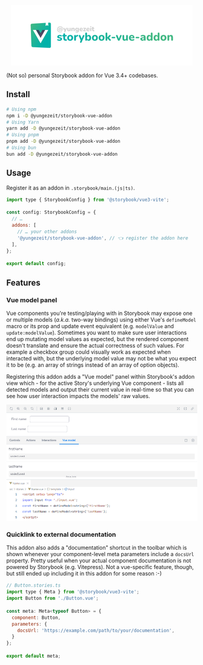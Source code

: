 <p align="center">
  <picture>
    <source media="(prefers-color-scheme: dark)" srcset="https://raw.githubusercontent.com/yungezeit/storybook-vue-addon/refs/heads/main/images/dark/header.png">
    <img src="https://raw.githubusercontent.com/yungezeit/storybook-vue-addon/refs/heads/main/images/light/header.png" alt="@yungezeit/storybook-vue-addon" />
  </picture>
</p>

(Not so) personal Storybook addon for Vue 3.4+ codebases.

## Install

```sh
# Using npm
npm i -D @yungezeit/storybook-vue-addon
# Using Yarn
yarn add -D @yungezeit/storybook-vue-addon
# Using pnpm
pnpm add -D @yungezeit/storybook-vue-addon
# Using bun
bun add -D @yungezeit/storybook-vue-addon
```

## Usage

Register it as an addon in `.storybook/main.(js|ts)`.

```js
import type { StorybookConfig } from '@storybook/vue3-vite';

const config: StorybookConfig = {
  // …
  addons: [
    // … your other addons
    '@yungezeit/storybook-vue-addon', // 👈 register the addon here
  ],
};

export default config;
```

## Features

### Vue model panel

Vue components you're testing/playing with in Storybook may expose one or multiple models (_a.k.a._
two-way bindings) using either Vue's `defineModel` macro or its prop and update event equivalent
(e.g. `modelValue` and `update:modelValue`). Sometimes you want to make sure user interactions end
up mutating model values as expected, but the rendered component doesn't translate and ensure the
actual correctness of such values. For example a checkbox group could visually work as expected when
interacted with, but the underlying model value may not be what you expect it to be (e.g. an array
of strings instead of an array of option objects).

Registering this addon adds a "Vue model" panel within Storybook's addon view which - for the active
Story's underlying Vue component - lists all detected models and output their current value in
real-time so that you can see how user interaction impacts the models' raw values.

<p align="center">
  <picture>
    <source media="(prefers-color-scheme: dark)" srcset="https://raw.githubusercontent.com/yungezeit/storybook-vue-addon/refs/heads/main/images/dark/demo.gif">
    <img src="https://raw.githubusercontent.com/yungezeit/storybook-vue-addon/refs/heads/main/images/light/demo.gif" alt="Usage demo of @yungezeit/storybook-vue-addon"  />
  </picture>
</p>

### Quicklink to external documentation

This addon also adds a "documentation" shortcut in the toolbar which is shown whenever your
component-level meta parameters include a `docsUrl` property. Pretty useful when your actual
component documentation is not powered by Storybook (e.g. Vitepress). Not a vue-specific feature,
though, but still ended up including it in this addon for some reason :-)

```js
// Button.stories.ts
import type { Meta } from '@storybook/vue3-vite';
import Button from './Button.vue';

const meta: Meta<typeof Button> = {
  component: Button,
  parameters: {
    docsUrl: 'https://example.com/path/to/your/documentation',
  }
};

export default meta;
```
